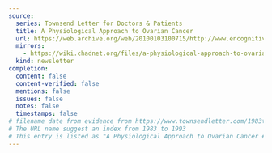 ```yaml
---
source:
  series: Townsend Letter for Doctors & Patients
  title: A Physiological Approach to Ovarian Cancer
  url: https://web.archive.org/web/20100103100715/http://www.encognitive.com/node/3675
  mirrors:
    - https://wiki.chadnet.org/files/a-physiological-approach-to-ovarian-cancer.pdf
  kind: newsletter
completion:
  content: false
  content-verified: false
  mentions: false
  issues: false
  notes: false
  timestamps: false
# filename date from evidence from https://www.townsendletter.com/1983to1998indices/83_93author.htm
# The URL name suggest an index from 1983 to 1993
# This entry is listed as "A Physiological Approach to Ovarian Cancer #123, p. 973".
---
```

